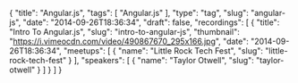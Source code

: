 {
  "title": "Angular.js",
  "tags": [
    "Angular.js"
  ],
  "type": "tag",
  "slug": "angular-js",
  "date": "2014-09-26T18:36:34",
  "draft": false,
  "recordings": [
    {
      "title": "Intro To Angular.js",
      "slug": "intro-to-angular-js",
      "thumbnail": "https://i.vimeocdn.com/video/490867670_295x166.jpg",
      "date": "2014-09-26T18:36:34",
      "meetups": [
        {
          "name": "Little Rock Tech Fest",
          "slug": "little-rock-tech-fest"
        }
      ],
      "speakers": [
        {
          "name": "Taylor Otwell",
          "slug": "taylor-otwell"
        }
      ]
    }
  ]
}